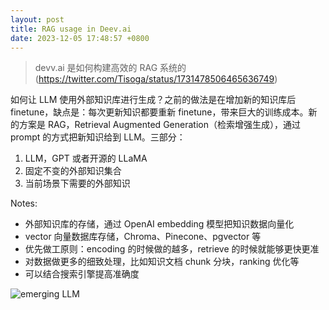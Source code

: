 ```yaml
---
layout: post
title: RAG usage in Deev.ai
date: 2023-12-05 17:48:57 +0800
---
```


> devv.ai 是如何构建高效的 RAG 系统的 (https://twitter.com/Tisoga/status/1731478506465636749)

如何让 LLM 使用外部知识库进行生成？之前的做法是在增加新的知识库后 finetune，缺点是：每次更新知识都要重新 finetune，带来巨大的训练成本。新的方案是 RAG，Retrieval Augmented Generation（检索增强生成），通过 prompt 的方式把新知识给到 LLM。三部分：

1. LLM，GPT 或者开源的 LLaMA
2. 固定不变的外部知识集合
3. 当前场景下需要的外部知识

Notes:

- 外部知识库的存储，通过 OpenAI embedding 模型把知识数据向量化
- vector 向量数据库存储，Chroma、Pinecone、pgvector 等
- 优先做工原则：encoding 的时候做的越多，retrieve 的时候就能够更快更准
- 对数据做更多的细致处理，比如知识文档 chunk 分块，ranking 优化等
- 可以结合搜索引擎提高准确度

![emerging LLM](https://a16z.com/wp-content/uploads/2023/06/2657-Emerging-LLM-App-Stack-R2-1-of-4-2.png)